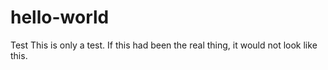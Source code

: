 # hello-world
Test
This is only a test. If this had been the real thing, it would not look like this.
